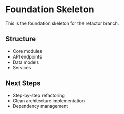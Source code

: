 # Foundation Skeleton

This is the foundation skeleton for the refactor branch.

## Structure
- Core modules
- API endpoints  
- Data models
- Services

## Next Steps
- Step-by-step refactoring
- Clean architecture implementation
- Dependency management
